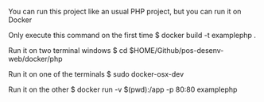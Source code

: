 You can run this project like an usual PHP project, but you can run it on Docker

Only execute this command on the first time
$ docker build -t examplephp .

Run it on two terminal windows
$ cd $HOME/Github/pos-desenv-web/docker/php

Run it on one of the terminals
$ sudo docker-osx-dev

Run it on the other
$ docker run -v $(pwd):/app -p 80:80 examplephp
